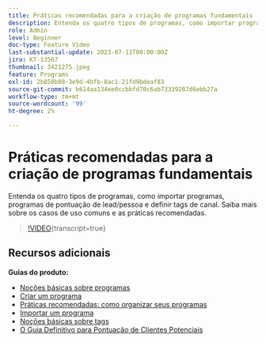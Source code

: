 ```yaml
---
title: Práticas recomendadas para a criação de programas fundamentais
description: Entenda os quatro tipos de programas, como importar programas, programas de pontuação de lead/pessoa e definir tags de canal. Saiba mais sobre os casos de uso comuns e as práticas recomendadas.
role: Admin
level: Beginner
doc-type: Feature Video
last-substantial-update: 2023-07-11T00:00:00Z
jira: KT-13567
thumbnail: 3421275.jpeg
feature: Programs
exl-id: 2b850b08-3e9d-4bfb-8ac1-21fd9bdeaf83
source-git-commit: b614aa134ee0ccbbfd70c6ab73339287d6ebb27a
workflow-type: tm+mt
source-wordcount: '99'
ht-degree: 2%

---
```


# Práticas recomendadas para a criação de programas fundamentais

Entenda os quatro tipos de programas, como importar programas, programas de pontuação de lead/pessoa e definir tags de canal. Saiba mais sobre os casos de uso comuns e as práticas recomendadas.

>[!VIDEO](https://video.tv.adobe.com/v/3422759/?learn=on&captions=por_br){transcript=true}

## Recursos adicionais

**Guias do produto:**

* [Noções básicas sobre programas](https://experienceleague.adobe.com/docs/marketo/using/product-docs/core-marketo-concepts/programs/creating-programs/understanding-programs.html?lang=pt-BR)
* [Criar um programa](https://experienceleague.adobe.com/docs/marketo/using/product-docs/core-marketo-concepts/programs/creating-programs/create-a-program.html?lang=pt-BR)
* [Práticas recomendadas: como organizar seus programas](https://experienceleague.adobe.com/docs/marketo/using/product-docs/core-marketo-concepts/programs/working-with-programs/best-practice-how-to-organize-your-programs.html?lang=pt-BR)
* [Importar um programa](https://experienceleague.adobe.com/docs/marketo/using/product-docs/core-marketo-concepts/programs/working-with-programs/import-a-program.html?lang=pt-BR)
* [Noções básicas sobre tags](https://experienceleague.adobe.com/docs/marketo/using/product-docs/core-marketo-concepts/programs/working-with-programs/understanding-tags.html?lang=pt-BR)
* [O Guia Definitivo para Pontuação de Clientes Potenciais](https://business.adobe.com/resources/guides/lead-scoring.html)
